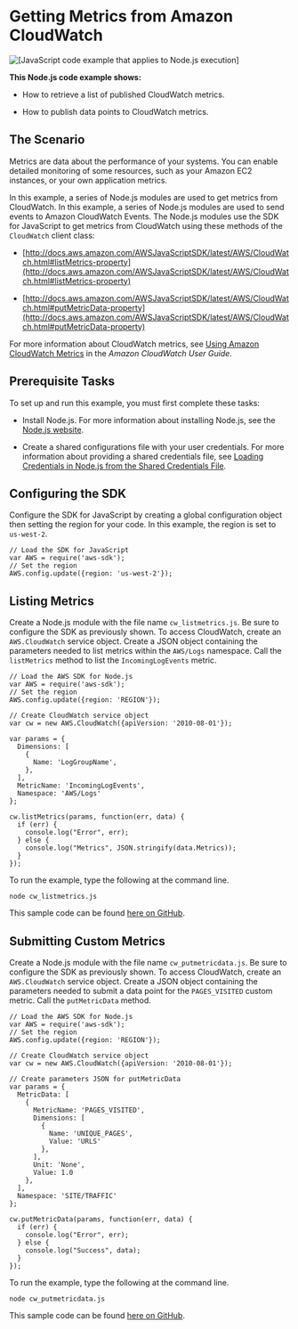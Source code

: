 # Getting Metrics from Amazon CloudWatch<a name="cloudwatch-examples-getting-metrics"></a>

![\[JavaScript code example that applies to Node.js execution\]](http://docs.aws.amazon.com/sdk-for-javascript/v2/developer-guide/images/nodeicon.png)

**This Node\.js code example shows:**

+ How to retrieve a list of published CloudWatch metrics\.

+ How to publish data points to CloudWatch metrics\.

## The Scenario<a name="cloudwatch-examples-getting-metrics-scenario"></a>

Metrics are data about the performance of your systems\. You can enable detailed monitoring of some resources, such as your Amazon EC2 instances, or your own application metrics\. 

In this example, a series of Node\.js modules are used to get metrics from CloudWatch\. In this example, a series of Node\.js modules are used to send events to Amazon CloudWatch Events\. The Node\.js modules use the SDK for JavaScript to get metrics from CloudWatch using these methods of the `CloudWatch` client class:

+ [http://docs.aws.amazon.com/AWSJavaScriptSDK/latest/AWS/CloudWatch.html#listMetrics-property](http://docs.aws.amazon.com/AWSJavaScriptSDK/latest/AWS/CloudWatch.html#listMetrics-property)

+ [http://docs.aws.amazon.com/AWSJavaScriptSDK/latest/AWS/CloudWatch.html#putMetricData-property](http://docs.aws.amazon.com/AWSJavaScriptSDK/latest/AWS/CloudWatch.html#putMetricData-property)

For more information about CloudWatch metrics, see [Using Amazon CloudWatch Metrics](http://docs.aws.amazon.com/AmazonCloudWatch/latest/monitoring/working_with_metrics.html) in the *Amazon CloudWatch User Guide*\.

## Prerequisite Tasks<a name="cloudwatch-examples-getting-metrics-prerequisites"></a>

To set up and run this example, you must first complete these tasks:

+ Install Node\.js\. For more information about installing Node\.js, see the [Node\.js website](http://nodejs.org)\.

+ Create a shared configurations file with your user credentials\. For more information about providing a shared credentials file, see [Loading Credentials in Node\.js from the Shared Credentials File](loading-node-credentials-shared.md)\.

## Configuring the SDK<a name="cloudwatch-examples-getting-metrics-configure-sdk"></a>

Configure the SDK for JavaScript by creating a global configuration object then setting the region for your code\. In this example, the region is set to `us-west-2`\.

```
// Load the SDK for JavaScript
var AWS = require('aws-sdk');
// Set the region 
AWS.config.update({region: 'us-west-2'});
```

## Listing Metrics<a name="cloudwatch-examples-getting-metrics-listing"></a>

Create a Node\.js module with the file name `cw_listmetrics.js`\. Be sure to configure the SDK as previously shown\. To access CloudWatch, create an `AWS.CloudWatch` service object\. Create a JSON object containing the parameters needed to list metrics within the `AWS/Logs` namespace\. Call the `listMetrics` method to list the `IncomingLogEvents` metric\.

```
// Load the AWS SDK for Node.js
var AWS = require('aws-sdk');
// Set the region 
AWS.config.update({region: 'REGION'});

// Create CloudWatch service object
var cw = new AWS.CloudWatch({apiVersion: '2010-08-01'});

var params = {
  Dimensions: [
    {
      Name: 'LogGroupName', 
    },
  ],
  MetricName: 'IncomingLogEvents',
  Namespace: 'AWS/Logs'
};

cw.listMetrics(params, function(err, data) {
  if (err) {
    console.log("Error", err);
  } else {
    console.log("Metrics", JSON.stringify(data.Metrics));
  }
});
```

To run the example, type the following at the command line\.

```
node cw_listmetrics.js
```

This sample code can be found [here on GitHub](https://github.com/awsdocs/aws-doc-sdk-examples/blob/master/javascript/example_code/cloudwatch/cw_listmetrics.js)\.

## Submitting Custom Metrics<a name="cloudwatch-examples-getting-metrics-publishing-custom"></a>

Create a Node\.js module with the file name `cw_putmetricdata.js`\. Be sure to configure the SDK as previously shown\. To access CloudWatch, create an `AWS.CloudWatch` service object\. Create a JSON object containing the parameters needed to submit a data point for the `PAGES_VISITED` custom metric\. Call the `putMetricData` method\.

```
// Load the AWS SDK for Node.js
var AWS = require('aws-sdk');
// Set the region 
AWS.config.update({region: 'REGION'});

// Create CloudWatch service object
var cw = new AWS.CloudWatch({apiVersion: '2010-08-01'});

// Create parameters JSON for putMetricData
var params = {
  MetricData: [
    {
      MetricName: 'PAGES_VISITED',
      Dimensions: [
        {
          Name: 'UNIQUE_PAGES',
          Value: 'URLS'
        },
      ],
      Unit: 'None',
      Value: 1.0
    },
  ],
  Namespace: 'SITE/TRAFFIC'
};

cw.putMetricData(params, function(err, data) {
  if (err) {
    console.log("Error", err);
  } else {
    console.log("Success", data);
  }
});
```

To run the example, type the following at the command line\.

```
node cw_putmetricdata.js
```

This sample code can be found [here on GitHub](https://github.com/awsdocs/aws-doc-sdk-examples/blob/master/javascript/example_code/cloudwatch/cw_putmetricdata.js)\.